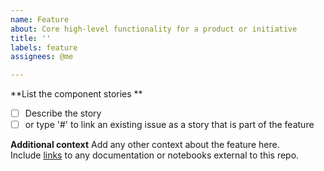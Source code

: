 ```yaml
---
name: Feature
about: Core high-level functionality for a product or initiative
title: ''
labels: feature
assignees: @me

---
```


**List the component stories **
- [ ] Describe the story
- [ ] or type '#' to link an existing issue as a story that is part of the feature

**Additional context**
Add any other context about the feature here.  
Include [links](https://) to any documentation or notebooks external to this repo.
